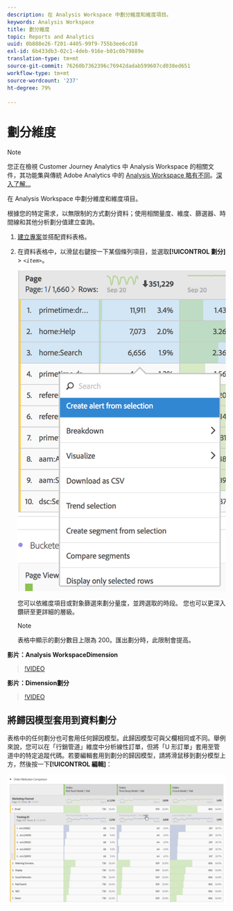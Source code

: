```yaml
---
description: 在 Analysis Workspace 中劃分維度和維度項目。
keywords: Analysis Workspace
title: 劃分維度
topic: Reports and Analytics
uuid: 0b888e26-f201-4405-99f9-755b3ee6cd18
exl-id: 6b433db3-02c1-4deb-916e-b01c0b79889e
translation-type: tm+mt
source-git-commit: 76260b7362396c76942dadab599607cd038ed651
workflow-type: tm+mt
source-wordcount: '237'
ht-degree: 79%

---
```


# 劃分維度

>[!NOTE]
>
>您正在檢視 Customer Journey Analytics 中 Analysis Workspace 的相關文件，其功能集與傳統 Adobe Analytics 中的 [Analysis Workspace 略有不同](https://docs.adobe.com/content/help/zh-Hant/analytics/analyze/analysis-workspace/home.html)。[深入了解...](/help/getting-started/cja-aa.md)

在 Analysis Workspace 中劃分維度和維度項目。

根據您的特定需求，以無限制的方式劃分資料；使用相關量度、維度、篩選器、時間線和其他分析劃分值建立查詢。

1. [建立專案](/help/analysis-workspace/home.md)並搭配資料表格。
1. 在資料表格中，以滑鼠右鍵按一下某個條列項目，並選取&#x200B;**[!UICONTROL 劃分]** > *`<item>`*。

   ![步驟結果](assets/fa_data_table_actions.png)

   您可以依維度項目或對象篩選來劃分量度，並跨選取的時段。 您也可以更深入鑽研至更詳細的層級。

   >[!NOTE]
   >
   >表格中顯示的劃分數目上限為 200。匯出劃分時，此限制會提高。

**影片：Analysis WorkspaceDimension**

>[!VIDEO](https://video.tv.adobe.com/v/23971)

**影片：Dimension劃分**

>[!VIDEO](https://video.tv.adobe.com/v/23969)

## 將歸因模型套用到資料劃分

表格中的任何劃分也可套用任何歸因模型。此歸因模型可與父欄相同或不同。舉例來說，您可以在「行銷管道」維度中分析線性訂單，但將「U 形訂單」套用至管道中的特定追蹤代碼。若要編輯套用到劃分的歸因模型，請將滑鼠移到劃分模型上方，然後按一下&#x200B;**[!UICONTROL 編輯]**：

![劃分設定](assets/breakdown_settings.png)
